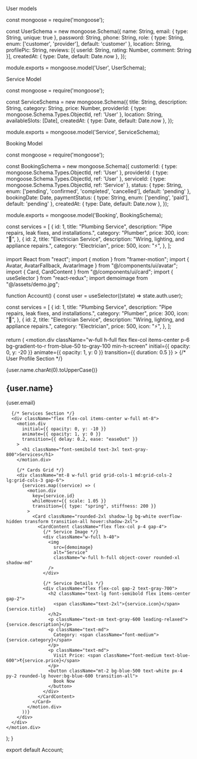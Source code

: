 User models

const mongoose = require('mongoose');

const UserSchema = new mongoose.Schema({
  name: String,
  email: { type: String, unique: true },
  password: String,
  phone: String,
  role: { type: String, enum: ['customer', 'provider'], default: 'customer' },
  location: String,
  profilePic: String,
  reviews: [{ userId: String, rating: Number, comment: String }],
  createdAt: { type: Date, default: Date.now },
});

module.exports = mongoose.model('User', UserSchema);


Service Model

const mongoose = require('mongoose');

const ServiceSchema = new mongoose.Schema({
  title: String,
  description: String,
  category: String,
  price: Number,
  providerId: { type: mongoose.Schema.Types.ObjectId, ref: 'User' },
  location: String,
  availableSlots: [Date],
  createdAt: { type: Date, default: Date.now },
});

module.exports = mongoose.model('Service', ServiceSchema);


Booking Model

const mongoose = require('mongoose');

const BookingSchema = new mongoose.Schema({
  customerId: { type: mongoose.Schema.Types.ObjectId, ref: 'User' },
  providerId: { type: mongoose.Schema.Types.ObjectId, ref: 'User' },
  serviceId: { type: mongoose.Schema.Types.ObjectId, ref: 'Service' },
  status: { type: String, enum: ['pending', 'confirmed', 'completed', 'cancelled'], default: 'pending' },
  bookingDate: Date,
  paymentStatus: { type: String, enum: ['pending', 'paid'], default: 'pending' },
  createdAt: { type: Date, default: Date.now },
});

module.exports = mongoose.model('Booking', BookingSchema);








  const services = [
    {
      id: 1,
      title: "Plumbing Service",
      description: "Pipe repairs, leak fixes, and installations.",
      category: "Plumber",
      price: 300,
      icon: "🚰",
    },
    {
      id: 2,
      title: "Electrician Service",
      description: "Wiring, lighting, and appliance repairs.",
      category: "Electrician",
      price: 500,
      icon: "⚡",
    },
  ];








import React from "react";
import { motion } from "framer-motion";
import { Avatar, AvatarFallback, AvatarImage } from "@/components/ui/avatar";
import { Card, CardContent } from "@/components/ui/card";
import { useSelector } from "react-redux";
import demoimage from "@/assets/demo.jpg";

function Account() {
  const user = useSelector((state) => state.auth.user);

  const services = [
    {
      id: 1,
      title: "Plumbing Service",
      description: "Pipe repairs, leak fixes, and installations.",
      category: "Plumber",
      price: 300,
      icon: "🚰",
    },
    {
      id: 2,
      title: "Electrician Service",
      description: "Wiring, lighting, and appliance repairs.",
      category: "Electrician",
      price: 500,
      icon: "⚡",
    },
  ];

  return (
    <motion.div
      className="w-full h-full flex flex-col items-center p-6 bg-gradient-to-r from-blue-50 to-gray-100 min-h-screen"
      initial={{ opacity: 0, y: -20 }}
      animate={{ opacity: 1, y: 0 }}
      transition={{ duration: 0.5 }}
    >
      {/* User Profile Section */}
      <div className="flex flex-col items-center bg-white p-6 rounded-2xl shadow-xl w-full max-w-lg">
        <Avatar className="w-24 h-24 shadow-md">
          <AvatarImage src={user.avatar} alt="User Avatar" />
          <AvatarFallback className="font-bold text-3xl">
            {user.name.charAt(0).toUpperCase()}
          </AvatarFallback>
        </Avatar>
        <h2 className="text-xl font-semibold mt-4 text-gray-800">{user.name}</h2>
        <p className="text-gray-500">{user.email}</p>
      </div>

      {/* Services Section */}
      <div className="flex flex-col items-center w-full mt-8">
        <motion.div
          initial={{ opacity: 0, y: -10 }}
          animate={{ opacity: 1, y: 0 }}
          transition={{ delay: 0.2, ease: "easeOut" }}
        >
          <h1 className="font-semibold text-3xl text-gray-800">Services</h1>
        </motion.div>

        {/* Cards Grid */}
        <div className="mt-8 w-full grid grid-cols-1 md:grid-cols-2 lg:grid-cols-3 gap-6">
          {services.map((service) => (
            <motion.div
              key={service.id}
              whileHover={{ scale: 1.05 }}
              transition={{ type: "spring", stiffness: 200 }}
            >
              <Card className="rounded-2xl shadow-lg bg-white overflow-hidden transform transition-all hover:shadow-2xl">
                <CardContent className="flex flex-col p-4 gap-4">
                  {/* Service Image */}
                  <div className="w-full h-40">
                    <img
                      src={demoimage}
                      alt="Service"
                      className="w-full h-full object-cover rounded-xl shadow-md"
                    />
                  </div>

                  {/* Service Details */}
                  <div className="flex flex-col gap-2 text-gray-700">
                    <h2 className="text-lg font-semibold flex items-center gap-2">
                      <span className="text-2xl">{service.icon}</span> {service.title}
                    </h2>
                    <p className="text-sm text-gray-600 leading-relaxed">{service.description}</p>
                    <p className="text-md">
                      Category: <span className="font-medium">{service.category}</span>
                    </p>
                    <p className="text-md">
                      Visit Price: <span className="font-medium text-blue-600">₹{service.price}</span>
                    </p>
                    <button className="mt-2 bg-blue-500 text-white px-4 py-2 rounded-lg hover:bg-blue-600 transition-all">
                      Book Now
                    </button>
                  </div>
                </CardContent>
              </Card>
            </motion.div>
          ))}
        </div>
      </div>
    </motion.div>
  );
}

export default Account;
